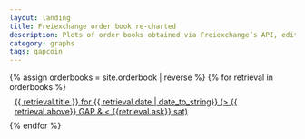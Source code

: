 ```yaml
---
layout: landing
title: Freiexchange order book re-charted
description: Plots of order books obtained via Freiexchange’s API, edited for sanity.
category: graphs
tags: gapcoin
---
```

  <div class="ui vertical segment">
    <div class="ui very relaxed stackable page grid">
      <div class="row">
        <div class="column">
          <div class="ui raised padded container segment">
            <div class="ui animated selection list">
           {% assign orderbooks = site.orderbook | reverse %}
           {% for retrieval in orderbooks %}
              <a class="item" href="{{ retrieval.url }}">
                <div class="ui header" style="padding: 0.6em">
                  <i class="blue chart line icon"></i>
                    {{ retrieval.title }} for {{ retrieval.date | date_to_string}} (&gt; {{ retrieval.above}} GAP &amp; &lt; {{retrieval.ask}} sat)
                </div>
              </a>
            {% endfor %}
            </div>
          </div>
        </div>
      </div>
    </div>
  </div>
 